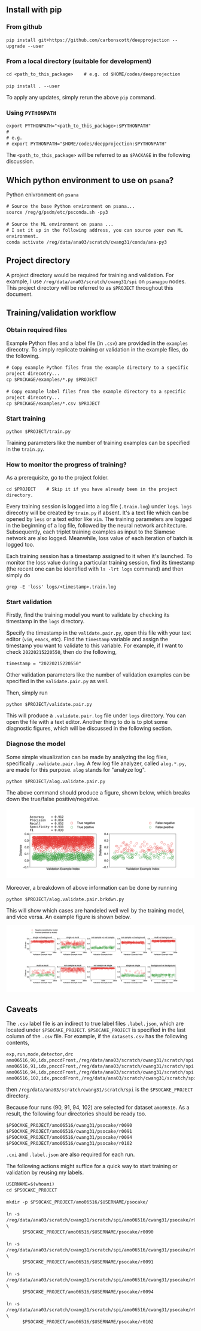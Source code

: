 ## Install with pip

### From github

```
pip install git+https://github.com/carbonscott/deepprojection --upgrade --user
```

### From a local directory (suitable for development)

```
cd <path_to_this_package>    # e.g. cd $HOME/codes/deepprojection

pip install . --user
```

To apply any updates, simply rerun the above `pip` command.  


### Using `PYTHONPATH`

```
export PYTHONPATH="<path_to_this_package>:$PYTHONPATH"
#
# e.g. 
# export PYTHONPATH="$HOME/codes/deepprojection:$PYTHONPATH"
```

The `<path_to_this_package>` will be referred to as `$PACKAGE` in the following
discussion.


## Which python environment to use on `psana`?

Python enivronment on `psana`

```
# Source the base Python environment on psana...
source /reg/g/psdm/etc/psconda.sh -py3

# Source the ML environment on psana ...
# I set it up in the following address, you can source your own ML environment.
conda activate /reg/data/ana03/scratch/cwang31/conda/ana-py3
```


## Project directory

A project directory would be required for training and validation.  For example, 
I use `/reg/data/ana03/scratch/cwang31/spi` on `psanagpu` nodes.  This project
directory will be referred to as `$PROJECT` throughout this document.  


## Training/validation workflow

### Obtain required files

Example Python files and a label file (in `.csv`) are provided in the `examples`
direcotry.  To simply replicate training or validation in the example files, do
the following.  

```
# Copy example Python files from the example directory to a specific project direcotry...
cp $PACKAGE/examples/*.py $PROJECT

# Copy example label files from the example directory to a specific project direcotry...
cp $PACKAGE/examples/*.csv $PROJECT
```

### Start training

```
python $PROJECT/train.py
```

Training parameters like the number of training examples can be specified in the
`train.py`.  

### How to monitor the progress of training?

As a prerequisite, go to the project folder.  

```
cd $PROJECT    # Skip it if you have already been in the project directory.
```

Every training session is logged into a log file (`.train.log`) under `logs`.  `logs`
direcotry will be created by `train.py` if absent.  It's a text file which can
be opened by `less` or a text editor like `vim`.  The training parameters are
logged in the beginning of a log file, followed by the neural network
architecture.  Subsequently, each triplet training examples as input to the
Siamese network are also logged.  Meanwhile, loss value of each iteration of
batch is logged too.  

Each training session has a timestamp assigned to it when it's launched.  To
monitor the loss value during a particular training session, find its timestamp
(the recent one can be identified with `ls -lrt logs` command) and then simply do

```
grep -E 'loss' logs/<timestamp>.train.log
```

### Start validation

Firstly, find the training model you want to validate by checking its timestamp
in the `logs` directory.  

Specify the timestamp in the `validate.pair.py`, open this file with your text
editor (`vim`, `emacs`, etc).  Find the `timestamp` variable and assign the
timestamp you want to validate to this variable.  For example, if I want to
check `20220215220550`, then do the following,

```
timestamp = "20220215220550"
```

Other validation parameters like the number of validation examples can be
specified in the `validate.pair.py` as well.  

Then, simply run

```
python $PROJECT/validate.pair.py
```

This will produce a `.validate.pair.log` file under `logs` directory.  You can
open the file with a text editor.  Another thing to do is to plot some
diagnostic figures, which will be discussed in the following section.

### Diagnose the model

Some simple visualization can be made by analyzing the log files, specifically
`.validate.pair.log`.  A few log file analyzer, called `alog.*.py`, are made for
this purpose.  `alog` stands for "analyze log".  


```
python $PROJECT/alog.validate.pair.py
```

The above command should produce a figure, shown below, which breaks down the
true/false positive/negative.  

![](./figures/alog.20220215220550.png)

Moreover, a breakdown of above information can be done by running

```
python $PROJECT/alog.validate.pair.brkdwn.py
```

This will show which cases are handeled well well by the training model, and
vice versa.  An example figure is shown below.  

![](./figures/alog.20220215220550.brkdwn.png)


## Caveats

The `.csv` label file is an indirect to true label files `.label.json`, which
are located under `$PSOCAKE_PROJECT`.  `$PSOCAKE_PROJECT` is specified in the
last column of the `.csv` file.  For example, if the `datasets.csv` has the
following contents,

```
exp,run,mode,detector,drc
amo06516,90,idx,pnccdFront,/reg/data/ana03/scratch/cwang31/scratch/spi
amo06516,91,idx,pnccdFront,/reg/data/ana03/scratch/cwang31/scratch/spi
amo06516,94,idx,pnccdFront,/reg/data/ana03/scratch/cwang31/scratch/spi
amo06516,102,idx,pnccdFront,/reg/data/ana03/scratch/cwang31/scratch/spi
```

then `/reg/data/ana03/scratch/cwang31/scratch/spi` is the `$PSOCAKE_PROJECT`
directory.  

Because four runs (90, 91, 94, 102) are selected for dataset `amo06516`.  As a
result, the following four directories should be ready too.

```
$PSOCAKE_PROJECT/amo06516/cwang31/psocake/r0090
$PSOCAKE_PROJECT/amo06516/cwang31/psocake/r0091
$PSOCAKE_PROJECT/amo06516/cwang31/psocake/r0094
$PSOCAKE_PROJECT/amo06516/cwang31/psocake/r0102
```

`.cxi` and `.label.json` are also required for each run.  

The following actions might suffice for a quick way to start training or
validation by reusing my labels.  

```
USERNAME=$(whoami)
cd $PSOCAKE_PROJECT

mkdir -p $PSOCAKE_PROJECT/amo06516/$USERNAME/psocake/

ln -s /reg/data/ana03/scratch/cwang31/scratch/spi/amo06516/cwang31/psocake/r0090 \
      $PSOCAKE_PROJECT/amo06516/$USERNAME/psocake/r0090

ln -s /reg/data/ana03/scratch/cwang31/scratch/spi/amo06516/cwang31/psocake/r0091 \
      $PSOCAKE_PROJECT/amo06516/$USERNAME/psocake/r0091

ln -s /reg/data/ana03/scratch/cwang31/scratch/spi/amo06516/cwang31/psocake/r0094 \
      $PSOCAKE_PROJECT/amo06516/$USERNAME/psocake/r0094

ln -s /reg/data/ana03/scratch/cwang31/scratch/spi/amo06516/cwang31/psocake/r0102 \
      $PSOCAKE_PROJECT/amo06516/$USERNAME/psocake/r0102
```
